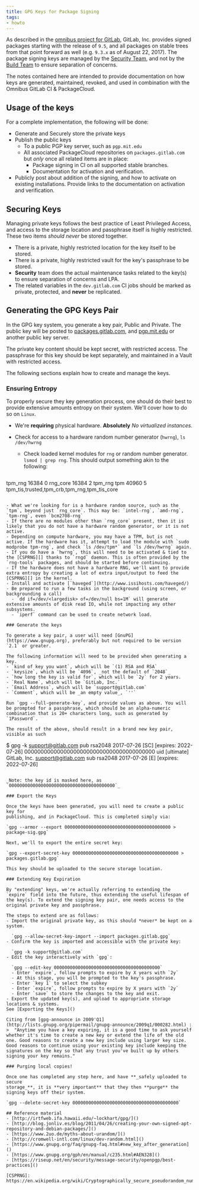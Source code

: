 ```yaml
---
title: GPG Keys for Package Signing
tags:
- howto
---
```



As described in the [omnibus project for GitLab](https://gitlab.com/gitlab-org/omnibus-gitlab/blob/master/doc/package-information/signed_packages.md),
GitLab, Inc. provides signed packages starting with the release of `9.5`, and all packages on stable trees from that point forward as well (e.g. `9.3.x` as of August 22, 2017). The package signing keys are managed by the [Security Team](https://about.gitlab.com/handbook/engineering/security/#package-signing), and not by the [Build Team](https://about.gitlab.com/handbook/build/) to ensure separation of concerns.

The notes contained here are intended to provide documentation on how keys are generated, maintained, revoked, and used in combination with the Omnibus GitLab CI & PackageCloud.

## Usage of the keys

For a complete implementation, the following will be done:
* Generate and Securely store the private keys
* Publish the public keys
  * To a public PGP key server, such as `pgp.mit.edu`
  * All associated PackageCloud repositories on `packages.gitlab.com` but *only* once all related items are in place:
    * Package signing in CI on all supported stable branches.
    * Documentation for activation and verification.
* Publicly post about addition of the signing, and how to activate on existing installations. Provide links to the documentation on activation and verification.

## Securing Keys

Managing private keys follows the best practice of Least Privileged Access, and
access to the storage location and passphrase itself is highly restricted. These
two items _should never_ be stored together.

* There is a private, highly restricted location for the key itself to be stored.
* There is a private, highly restricted vault for the key's passphrase to be stored.
* **Security** team does the actual maintenance tasks related to the key(s) to ensure separation of concerns and LPA.
* The related variables in the `dev.gitlab.com` CI jobs should be marked as private, protected, and **never** be replicated.

## Generating the GPG Keys Pair

In the GPG key system, you generate a key pair, Public and Private. The public key will be posted to [packages.gitlab.com](https://packages.gitlab.com), and [pgp.mit.edu](https://pgp.mit.edu) or another public key server.

The private key content should be kept secret, with restricted access. The passphrase for this key should be kept separately, and maintained in a Vault with restricted access.

The following sections explain how to create and manage the keys.


### Ensuring Entropy

To properly secure they key generation process, one should do their best to provide extensive amounts entropy on their system. We'll cover how to do so on `Linux`.

- We're **requiring** physical hardware. **Absolutely** *No virtualized instances.*
- Check for access to a hardware random number generator (`hwrng`), `ls /dev/hwrng`
  - Check loaded kernel modules for `rng` or random number generator. `lsmod | grep rng`. This should output something akin to the following:

  ```
tpm_rng                16384  0
rng_core               16384  2 tpm_rng
tpm                    40960  5 tpm_tis,trusted,tpm_crb,tpm_rng,tpm_tis_core
  ```

  - What we're looking for is a hardware random source, such as the `tpm`, beyond just `rng_core`. This may be: `intel-rng`, `amd-rng`, `tpm-rng`, even `bcm2708-rng`
  - If there are no modules other than `rng_core` present, then it is likely that you do not have a hardware random generator, or it is not active.
  - Depending on compute hardware, you may have a TPM, but is not active. If the hardware has it, attempt to load the module with `sudo modprobe tpm-rng`, and check `ls /dev/tpm*` and `ls /dev/hwrng` again.
  - If you do have a `hwrng`, this will need to be activated & tied to the [CSPRNG][] thanks to `rngd` daemon. This is often provided by the `rng-tools` packages, and should be started before continuing.
- If the hardware does not have a hardware RNG, we'll want to provide extra entropy by creating a lot of extra input/output to feed the [CSPRNG][] in the kernel.
  - Install and activate [`haveged`](http://www.issihosts.com/haveged/)
  - Be prepared to run a few tasks in the background (using screen, or backgrounding a call)
    - `dd if=/dev/<largedisk> of=/dev/null bs=1M` will generate extensive amounts of disk read IO, while not impacting any other subsystems.
    - `iperf` command can be used to create network load.

### Generate the keys

To generate a key pair, a user will need [GnuPG](https://www.gnupg.org), preferably but not required to be version `2.1` or greater.

The following information will need to be provided when generating a key.
- `kind of key you want`, which will be `(1) RSA and RSA`
- `keysize`, which will be `4096`, _not the default of `2048`_
- `how long the key is valid for`, which will be `2y` for 2 years.
- `Real Name`, which will be `GitLab, Inc.`
- `Email Address`, which will be `support@gitlab.com`
- `Comment`, which will be _an empty value_, `''`

Run `gpg --full-generate-key`, and provide values as above. You will be prompted for a passphrase, which should be an alpha-numeric combination that is 20+ characters long, such as generated by `1Password`.

The result of the above, should result in a brand new key pair, visible as such
```
$ gpg -k support@gitlab.com
pub   rsa2048 2017-07-26 [SC] [expires: 2022-07-26]
      0000000000000000000000000000000000000000
uid           [ultimate] GitLab, Inc. <support@gitlab.com>
sub   rsa2048 2017-07-26 [E] [expires: 2022-07-26]
```

_Note: the key id is masked here, as `0000000000000000000000000000000000000000`_

### Export the Keys

Once the keys have been generated, you will need to create a public key for
publishing, and in PackageCloud. This is completed simply via:

`gpg --armor --export 0000000000000000000000000000000000000000 > package-sig.gpg`

Next, we'll to export the entire secret key:

`gpg --export-secret-key 0000000000000000000000000000000000000000 > packages.gitlab.gpg`

This key should be uploaded to the secure storage location.

### Extending Key Expiration

By "extending" keys, we're actually referring to extending the `expire` field into the future, thus extending the useful lifespan of the key(s). To extend the signing key pair, one needs access to the original private key and passphrase.

The steps to extend are as follows:
- Import the original private key, as this should *never* be kept on a system.

  `gpg --allow-secret-key-import --import packages.gitlab.gpg`
- Confirm the key is imported and accessible with the private key:

  `gpg -k support@gitlab.com`
- Edit the key interactively with `gpg`:

  `gpg --edit-key 0000000000000000000000000000000000000000`
  - Enter `expire`, follow prompts to expire by X years with `2y`
  - At this stage, you will be prompted to the key's passphrase.
  - Enter `key 1` to select the subkey
  - Enter `expire`, follow prompts to expire by X years with `2y`
  - Enter `save` to store the changes to the key and exit.
- Export the updated key(s), and upload to appropriate storage locations & systems.
See [Exporting the Keys]()

Citing from [gpg-announce in 2009'Q1](http://lists.gnupg.org/pipermail/gnupg-announce/2009q1/000282.html) :
>  "Anytime you have a key expiring, it is a good time to ask yourself whether it's time to create a new key or extend the life of the old one. Good reasons to create a new key include using larger key size. Good reasons to continue using your existing key include keeping the
signatures on the key so that any trust you've built up by others signing your key remains."

### Purging local copies!

Once one has completed any step here, and have **_safely uploaded to secure
storage_**, it is **very important** that they then **purge** the signing keys off their system.

`gpg --delete-secret-key 0000000000000000000000000000000000000000`

## Reference material
- [http://irtfweb.ifa.hawaii.edu/~lockhart/gpg/]()
- [http://blog.jonliv.es/blog/2011/04/26/creating-your-own-signed-apt-repository-and-debian-packages/]()
- [https://www.2uo.de/myths-about-urandom/]()
- [http://cromwell-intl.com/linux/dev-random.html]()
- [https://www.gnupg.org/faq/gnupg-faq.html#new_key_after_generation]()
- [https://www.gnupg.org/gph/en/manual/c235.html#AEN328]()
- [https://riseup.net/en/security/message-security/openpgp/best-practices]()

[CSPRNG]: https://en.wikipedia.org/wiki/Cryptographically_secure_pseudorandom_number_generator
